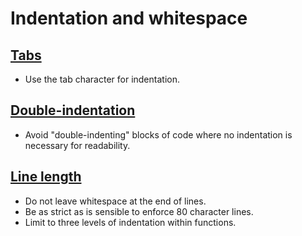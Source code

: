 # Indentation and whitespace

## [Tabs](tabs.md)

+ Use the tab character for indentation.

## [Double-indentation](double-indentation.md)

+ Avoid "double-indenting" blocks of code where no indentation is necessary for readability.

## [Line length](line-length.md)

+ Do not leave whitespace at the end of lines.
+ Be as strict as is sensible to enforce 80 character lines.
+ Limit to three levels of indentation within functions.

